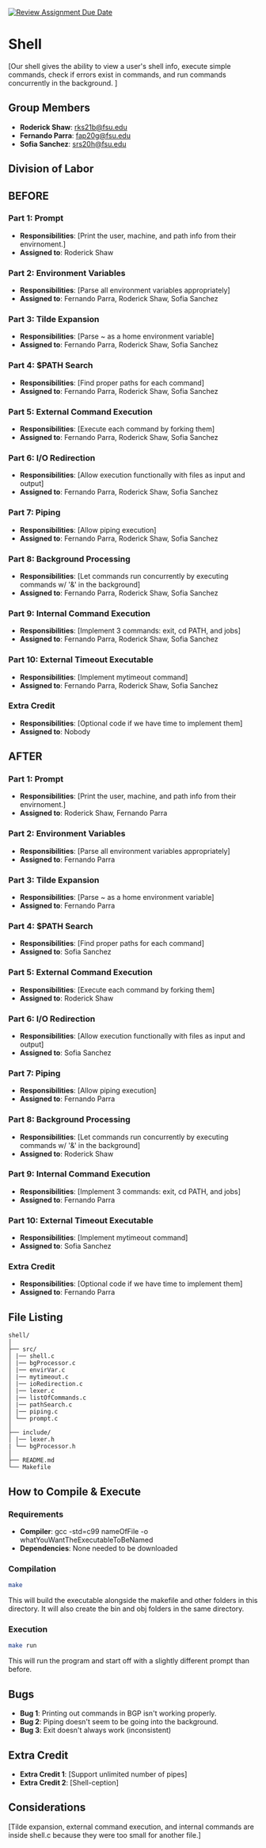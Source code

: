 [![Review Assignment Due Date](https://classroom.github.com/assets/deadline-readme-button-24ddc0f5d75046c5622901739e7c5dd533143b0c8e959d652212380cedb1ea36.svg)](https://classroom.github.com/a/wtw9xmrw)
# Shell

[Our shell gives the ability to view a user's shell info, execute simple commands,
check if errors exist in commands, and run commands concurrently in the background. ]

## Group Members
- **Roderick Shaw**: rks21b@fsu.edu
- **Fernando Parra**: fap20g@fsu.edu
- **Sofia Sanchez**: srs20h@fsu.edu
## Division of Labor

## BEFORE
### Part 1: Prompt
- **Responsibilities**: [Print the user, machine, and path info from their envirnoment.]
- **Assigned to**: Roderick Shaw

### Part 2: Environment Variables
- **Responsibilities**: [Parse all environment variables appropriately]
- **Assigned to**: Fernando Parra, Roderick Shaw, Sofia Sanchez

### Part 3: Tilde Expansion
- **Responsibilities**: [Parse ~ as a home environment variable]
- **Assigned to**: Fernando Parra, Roderick Shaw, Sofia Sanchez

### Part 4: $PATH Search
- **Responsibilities**: [Find proper paths for each command]
- **Assigned to**: Fernando Parra, Roderick Shaw, Sofia Sanchez

### Part 5: External Command Execution
- **Responsibilities**: [Execute each command by forking them]
- **Assigned to**: Fernando Parra, Roderick Shaw, Sofia Sanchez

### Part 6: I/O Redirection
- **Responsibilities**: [Allow execution functionally with files as input and output]
- **Assigned to**: Fernando Parra, Roderick Shaw, Sofia Sanchez

### Part 7: Piping
- **Responsibilities**: [Allow piping execution]
- **Assigned to**: Fernando Parra, Roderick Shaw, Sofia Sanchez

### Part 8: Background Processing
- **Responsibilities**: [Let commands run concurrently by executing commands w/ '&' in the background]
- **Assigned to**: Fernando Parra, Roderick Shaw, Sofia Sanchez

### Part 9: Internal Command Execution
- **Responsibilities**: [Implement 3 commands: exit, cd PATH, and jobs]
- **Assigned to**: Fernando Parra, Roderick Shaw, Sofia Sanchez

### Part 10: External Timeout Executable
- **Responsibilities**: [Implement mytimeout command]
- **Assigned to**: Fernando Parra, Roderick Shaw, Sofia Sanchez

### Extra Credit
- **Responsibilities**: [Optional code if we have time to implement them]
- **Assigned to**: Nobody

## AFTER
### Part 1: Prompt
- **Responsibilities**: [Print the user, machine, and path info from their envirnoment.]
- **Assigned to**: Roderick Shaw, Fernando Parra

### Part 2: Environment Variables
- **Responsibilities**: [Parse all environment variables appropriately]
- **Assigned to**: Fernando Parra

### Part 3: Tilde Expansion
- **Responsibilities**: [Parse ~ as a home environment variable]
- **Assigned to**: Fernando Parra

### Part 4: $PATH Search
- **Responsibilities**: [Find proper paths for each command]
- **Assigned to**: Sofia Sanchez

### Part 5: External Command Execution
- **Responsibilities**: [Execute each command by forking them]
- **Assigned to**: Roderick Shaw

### Part 6: I/O Redirection
- **Responsibilities**: [Allow execution functionally with files as input and output]
- **Assigned to**: Sofia Sanchez

### Part 7: Piping
- **Responsibilities**: [Allow piping execution]
- **Assigned to**: Fernando Parra

### Part 8: Background Processing
- **Responsibilities**: [Let commands run concurrently by executing commands w/ '&' in the background]
- **Assigned to**: Roderick Shaw

### Part 9: Internal Command Execution
- **Responsibilities**: [Implement 3 commands: exit, cd PATH, and jobs]
- **Assigned to**: Fernando Parra

### Part 10: External Timeout Executable
- **Responsibilities**: [Implement mytimeout command]
- **Assigned to**: Sofia Sanchez

### Extra Credit
- **Responsibilities**: [Optional code if we have time to implement them]
- **Assigned to**: Fernando Parra

## File Listing
```
shell/
│
├── src/
│ |── shell.c
│ |── bgProcessor.c
│ |── envirVar.c
│ |── mytimeout.c
│ |── ioRedirection.c
│ |── lexer.c
│ |── listOfCommands.c
│ |── pathSearch.c
│ |── piping.c
│ └── prompt.c
│
├── include/
│ |── lexer.h
| └── bgProcessor.h
│
├── README.md
└── Makefile
```
## How to Compile & Execute

### Requirements
- **Compiler**: gcc -std=c99 nameOfFile -o whatYouWantTheExecutableToBeNamed
- **Dependencies**: None needed to be downloaded

### Compilation
```bash
make
```
This will build the executable alongside the makefile and other folders 
in this directory. It will also create the bin and obj folders in the same
directory.
### Execution
```bash
make run
```
This will run the program and start off with a slightly different prompt than
before. 
## Bugs
- **Bug 1**: Printing out commands in BGP isn't working properly.
- **Bug 2**: Piping doesn't seem to be going into the background.
- **Bug 3**: Exit doesn't always work (inconsistent)

## Extra Credit
- **Extra Credit 1**: [Support unlimited number of pipes]
- **Extra Credit 2**: [Shell-ception]

## Considerations
[Tilde expansion, external command execution, and internal commands are 
inside shell.c because they were too small for another file.]
